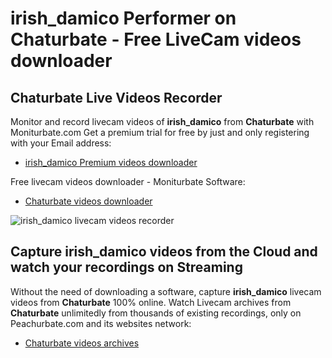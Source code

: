 # irish_damico Performer on Chaturbate - Free LiveCam videos downloader

## Chaturbate Live Videos Recorder

Monitor and record livecam videos of **irish_damico** from **Chaturbate** with Moniturbate.com
Get a premium trial for free by just and only registering with your Email address:
* [irish_damico Premium videos downloader](https://moniturbate.com/request-demo-licence-key.html)

Free livecam videos downloader - Moniturbate Software:
* [Chaturbate videos downloader](https://moniturbate.com/moniturbate-download-software.html)

![irish_damico livecam videos recorder](https://peachurnet.com/templates/moniturbate-software.png)


## Capture irish_damico videos from the Cloud and watch your recordings on Streaming

Without the need of downloading a software, capture **irish_damico** livecam videos from **Chaturbate** 100% online.
Watch Livecam archives from **Chaturbate** unlimitedly from thousands of existing recordings, only on Peachurbate.com and its websites network:
* [Chaturbate videos archives](https://peachurnet.com/)